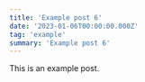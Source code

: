 ```yaml
---
title: 'Example post 6'
date: '2023-01-06T00:00:00.000Z'
tag: 'example'
summary: 'Example post 6'
---
```


This is an example post.
